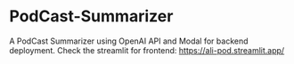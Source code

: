 # PodCast-Summarizer
 A PodCast Summarizer using OpenAI API and Modal for backend deployment. 
 Check the streamlit for frontend:
 https://ali-pod.streamlit.app/
